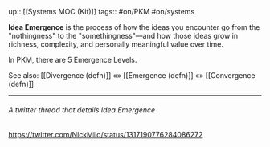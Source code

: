 up:: [[Systems MOC (Kit)]]
tags:: #on/PKM #on/systems 

**Idea Emergence** is the process of how the ideas you encounter go from the "nothingness" to the "somethingness"—and how those ideas grow in richness, complexity, and personally meaningful value over time.

In PKM, there are 5 Emergence Levels.

See also: 
[[Divergence (defn)]]  «»  [[Emergence (defn)]]  «»  [[Convergence (defn)]]

---

###### A twitter thread that details Idea Emergence
https://twitter.com/NickMilo/status/1317190776284086272